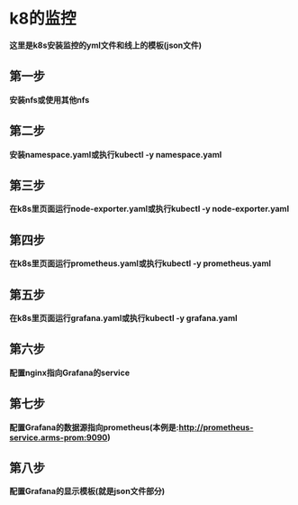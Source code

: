 # k8的监控
**这里是k8s安装监控的yml文件和线上的模板(json文件)**
## 第一步
**安装nfs或使用其他nfs**
## 第二步 
**安装namespace.yaml或执行kubectl -y namespace.yaml**
## 第三步 
**在k8s里页面运行node-exporter.yaml或执行kubectl -y node-exporter.yaml**
## 第四步 
**在k8s里页面运行prometheus.yaml或执行kubectl -y prometheus.yaml**
## 第五步 
**在k8s里页面运行grafana.yaml或执行kubectl -y grafana.yaml**
## 第六步 
**配置nginx指向Grafana的service**
## 第七步 
**配置Grafana的数据源指向prometheus(本例是:http://prometheus-service.arms-prom:9090)**
## 第八步 
**配置Grafana的显示模板(就是json文件部分)**
